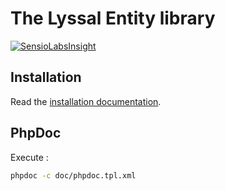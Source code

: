 # The Lyssal Entity library

[![SensioLabsInsight](https://insight.sensiolabs.com/projects/7052b8d4-af9b-46cc-ab41-69daecd4b625/small.png)](https://insight.sensiolabs.com/projects/7052b8d4-af9b-46cc-ab41-69daecd4b625)


## Installation

Read the [installation documentation](doc/Installation.md).


## PhpDoc

Execute :

```sh
phpdoc -c doc/phpdoc.tpl.xml
```
